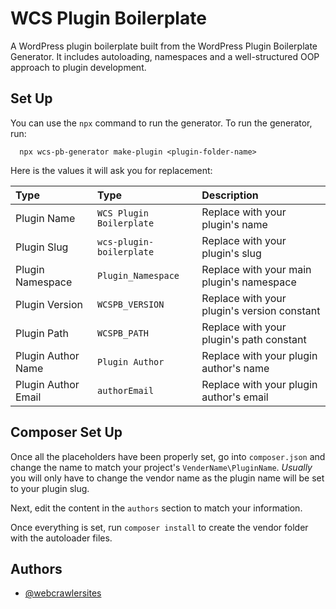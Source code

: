
# WCS Plugin Boilerplate

A WordPress plugin boilerplate built from the WordPress Plugin Boilerplate Generator. It includes autoloading, namespaces and a well-structured OOP approach to plugin development.

## Set Up

You can use the `npx` command to run the generator.
To run the generator, run:

```terminal
  npx wcs-pb-generator make-plugin <plugin-folder-name>
```

Here is the values it will ask you for replacement:

| Type | Type     | Description                |
| :-------- | :------- | :------------------------- |
| Plugin Name | `WCS Plugin Boilerplate` | Replace with your plugin's name |
| Plugin Slug | `wcs-plugin-boilerplate` | Replace with your plugin's slug |
| Plugin Namespace | `Plugin_Namespace` | Replace with your main plugin's namespace |
| Plugin Version | `WCSPB_VERSION` | Replace with your plugin's version constant |
| Plugin Path | `WCSPB_PATH` | Replace with your plugin's path constant |
| Plugin Author Name | `Plugin Author` | Replace with your plugin author's name |
| Plugin Author Email | `authorEmail` | Replace with your plugin author's email |

## Composer Set Up

Once all the placeholders have been properly set, go into `composer.json` and change the name to match your project's `VenderName\PluginName`. *Usually* you will only have to change the vendor name as the plugin name will be set to your plugin slug.

Next, edit the content in the `authors` section to match your information.

Once everything is set, run `composer install` to create the vendor folder with the autoloader files.
## Authors

- [@webcrawlersites](https://github.com/webcrawlersites)